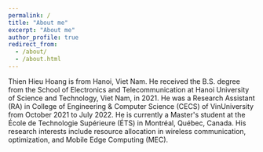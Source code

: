 ```yaml
---
permalink: /
title: "About me"
excerpt: "About me"
author_profile: true
redirect_from: 
  - /about/
  - /about.html
---
```


Thien Hieu Hoang is from Hanoi, Viet Nam. 
He received the B.S. degree from the School of Electronics and Telecommunication at Hanoi University of Science and Technology, Viet Nam, in 2021. 
He was a Research Assistant (RA) in College of Engineering & Computer Science (CECS) of VinUniversity from October 2021 to July 2022.
He is currently a Master's student at the École de Technologie Supérieure (ÉTS) in Montréal, Québec, Canada.
His research interests include resource allocation in wireless communication, optimization, and Mobile Edge Computing (MEC).